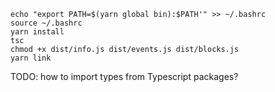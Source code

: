```
echo "export PATH=$(yarn global bin):$PATH'" >> ~/.bashrc
source ~/.bashrc
yarn install
tsc
chmod +x dist/info.js dist/events.js dist/blocks.js
yarn link
```

TODO: how to import types from Typescript packages?
